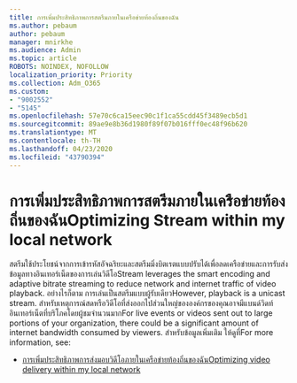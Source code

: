 ```yaml
---
title: การเพิ่มประสิทธิภาพการสตรีมภายในเครือข่ายท้องถิ่นของฉัน
ms.author: pebaum
author: pebaum
manager: mnirkhe
ms.audience: Admin
ms.topic: article
ROBOTS: NOINDEX, NOFOLLOW
localization_priority: Priority
ms.collection: Adm_O365
ms.custom:
- "9002552"
- "5145"
ms.openlocfilehash: 57e70c6ca15eec90c1f1ca55cdd45f3489ecb5d1
ms.sourcegitcommit: 89ae9e8b36d1980f89f07b016fff0ec48f96b620
ms.translationtype: MT
ms.contentlocale: th-TH
ms.lasthandoff: 04/23/2020
ms.locfileid: "43790394"
---
```

# <a name="optimizing-stream-within-my-local-network"></a><span data-ttu-id="e95d7-102">การเพิ่มประสิทธิภาพการสตรีมภายในเครือข่ายท้องถิ่นของฉัน</span><span class="sxs-lookup"><span data-stu-id="e95d7-102">Optimizing Stream within my local network</span></span>

<span data-ttu-id="e95d7-103">สตรีมใช้ประโยชน์จากการเข้ารหัสอัจฉริยะและสตรีมมิ่งบิตเรตแบบปรับได้เพื่อลดเครือข่ายและการรับส่งข้อมูลทางอินเทอร์เน็ตของการเล่นวิดีโอ</span><span class="sxs-lookup"><span data-stu-id="e95d7-103">Stream leverages the smart encoding and adaptive bitrate streaming to reduce network and internet traffic of video playback.</span></span> <span data-ttu-id="e95d7-104">อย่างไรก็ตาม การเล่นเป็นสตรีมแบบผู้รับเดียว</span><span class="sxs-lookup"><span data-stu-id="e95d7-104">However, playback is a unicast stream.</span></span> <span data-ttu-id="e95d7-105">สําหรับเหตุการณ์สดหรือวิดีโอที่ส่งออกไปส่วนใหญ่ขององค์กรของคุณอาจมีแบนด์วิดท์อินเทอร์เน็ตที่บริโภคโดยผู้ชมจํานวนมาก</span><span class="sxs-lookup"><span data-stu-id="e95d7-105">For live events or videos sent out to large portions of your organization, there could be a significant amount of internet bandwidth consumed by viewers.</span></span> <span data-ttu-id="e95d7-106">สำหรับข้อมูลเพิ่มเติม ให้ดูที่</span><span class="sxs-lookup"><span data-stu-id="e95d7-106">For more information, see:</span></span>

- [<span data-ttu-id="e95d7-107">การเพิ่มประสิทธิภาพการส่งมอบวิดีโอภายในเครือข่ายท้องถิ่นของฉัน</span><span class="sxs-lookup"><span data-stu-id="e95d7-107">Optimizing video delivery within my local network</span></span>](https://docs.microsoft.com/stream/network-overview#optimizing-video-delivery-within-my-local-network)
